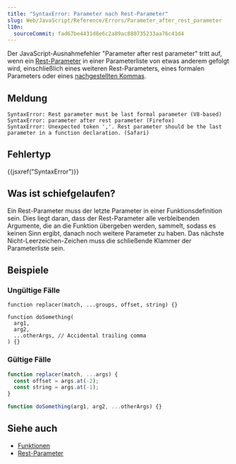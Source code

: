 ```yaml
---
title: "SyntaxError: Parameter nach Rest-Parameter"
slug: Web/JavaScript/Reference/Errors/Parameter_after_rest_parameter
l10n:
  sourceCommit: fad67be4431d8e6c2a89ac880735233aa76c41d4
---
```


Der JavaScript-Ausnahmefehler "Parameter after rest parameter" tritt auf, wenn ein [Rest-Parameter](/de/docs/Web/JavaScript/Reference/Functions/rest_parameters) in einer Parameterliste von etwas anderem gefolgt wird, einschließlich eines weiteren Rest-Parameters, eines formalen Parameters oder eines [nachgestellten Kommas](/de/docs/Web/JavaScript/Reference/Trailing_commas).

## Meldung

```plain
SyntaxError: Rest parameter must be last formal parameter (V8-based)
SyntaxError: parameter after rest parameter (Firefox)
SyntaxError: Unexpected token ','. Rest parameter should be the last parameter in a function declaration. (Safari)
```

## Fehlertyp

{{jsxref("SyntaxError")}}

## Was ist schiefgelaufen?

Ein Rest-Parameter muss der letzte Parameter in einer Funktionsdefinition sein. Dies liegt daran, dass der Rest-Parameter alle verbleibenden Argumente, die an die Funktion übergeben werden, sammelt, sodass es keinen Sinn ergibt, danach noch weitere Parameter zu haben. Das nächste Nicht-Leerzeichen-Zeichen muss die schließende Klammer der Parameterliste sein.

## Beispiele

### Ungültige Fälle

```js-nolint example-bad
function replacer(match, ...groups, offset, string) {}

function doSomething(
  arg1,
  arg2,
  ...otherArgs, // Accidental trailing comma
) {}
```

### Gültige Fälle

```js example-good
function replacer(match, ...args) {
  const offset = args.at(-2);
  const string = args.at(-1);
}

function doSomething(arg1, arg2, ...otherArgs) {}
```

## Siehe auch

- [Funktionen](/de/docs/Web/JavaScript/Reference/Functions)
- [Rest-Parameter](/de/docs/Web/JavaScript/Reference/Functions/rest_parameters)
